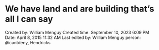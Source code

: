 # We have land and are building that’s all I can say

Created by: William Menguy
Created time: September 10, 2023 6:09 PM
Date: April 8, 2015 11:32 AM
Last edited by: William Menguy
person: @cantdeny, Hendricks